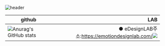 
![header](https://capsule-render.vercel.app/api?type=Cylinder&color=0:E040FB,100:2FE4ED&height=170&section=header&text=YoungJo&fontSize=50&fontColor=FFFFFF)

|github|LAB|
|-----|----:|
|![Anurag's GitHub stats](https://github-readme-stats.vercel.app/api?username=YoungJo-YOO&show_icons=true&theme=radical)| ● eDesignLAB주소:<https://emotiondesignlab.com/><img src="https://emotiondesignlabdotcom.files.wordpress.com/2015/11/edesign_logo_final_last_2.jpg?w=244">|

 


